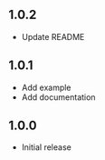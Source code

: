 ## 1.0.2

- Update README

## 1.0.1

- Add example
- Add documentation

## 1.0.0

- Initial release
